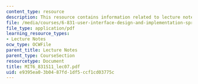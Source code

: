 ```yaml
---
content_type: resource
description: This resource contains information related to lecture notes.
file: /media/courses/6-831-user-interface-design-and-implementation-spring-2011/e9395ea03b0487fd1df5ccf1cd03775c_MIT6_831S11_lec07.pdf
file_type: application/pdf
learning_resource_types:
- Lecture Notes
ocw_type: OCWFile
parent_title: Lecture Notes
parent_type: CourseSection
resourcetype: Document
title: MIT6_831S11_lec07.pdf
uid: e9395ea0-3b04-87fd-1df5-ccf1cd03775c
---
```

